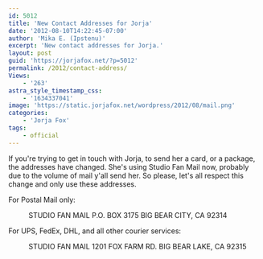 ```yaml
---
id: 5012
title: 'New Contact Addresses for Jorja'
date: '2012-08-10T14:22:45-07:00'
author: 'Mika E. (Ipstenu)'
excerpt: 'New contact addresses for Jorja.'
layout: post
guid: 'https://jorjafox.net/?p=5012'
permalink: /2012/contact-address/
Views:
    - '263'
astra_style_timestamp_css:
    - '1634337041'
image: 'https://static.jorjafox.net/wordpress/2012/08/mail.png'
categories:
    - 'Jorja Fox'
tags:
    - official
---
```


If you're trying to get in touch with Jorja, to send her a card, or a package, the addresses have changed. She's using Studio Fan Mail now, probably due to the volume of mail y'all send her. So please, let's all respect this change and only use these addresses.

For Postal Mail only:

<dl><dd>STUDIO FAN MAIL
P.O. BOX 3175
BIG BEAR CITY, CA 92314</dd></dl>For UPS, FedEx, DHL, and all other courier services:

<dl><dd>STUDIO FAN MAIL
1201 FOX FARM RD.
BIG BEAR LAKE, CA 92315</dd></dl>